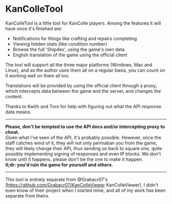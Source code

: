KanColleTool
============

KanColleTool is a little tool for KanColle players. Among the features it will have once it's finished are:

* Notifications for things like crafting and repairs completing
* Viewing hidden stats (like condition number)
* Browse the full 'Shipdex', using the game's own data
* English translation of the game using the official client

The tool will support all the three major platforms (Windows, Mac and Linux), and as the author uses them all on a regular basis, you can count on it working well on them all too.

Translations will be provided by using the official client through a proxy, which intercepts data between the game and the server, and changes the content.

Thanks to Kwith and Toro for help with figuring out what the API response data means.

---

**Please, don't be tempted to use the API docs and/or intercepting proxy to cheat.**  
Given what I've seen of the API, it's probably possible. However, once the staff catches wind of it, they will not only permaban you from the game, they will likely change their API, thus sending us back to square one, quite possibly implementing signing of responses and even IP blocks. We don't know until it happens, please don't be the one to make it happen.  
**tl;dr: you'd ruin the game for yourself and others.**

---

This tool is entirely separate from @Grabacr07's [https://github.com/Grabacr07/KanColleViewer KanColleViewer]. I didn't even know of their project when I started mine, and all of my work has been separate from theirs.
